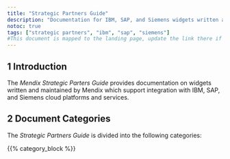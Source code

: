 ```yaml
---
title: "Strategic Partners Guide"
description: "Documentation for IBM, SAP, and Siemens widgets written and maintained by Mendix"
notoc: true
tags: ["strategic partners", "ibm", "sap", "siemens"]
#This document is mapped to the landing page, update the link there if renaming or moving the doc file.
---
```


## 1 Introduction

The *Mendix Strategic Parters Guide* provides documentation on widgets written and maintained by Mendix which support integration with IBM, SAP, and Siemens cloud platforms and services.

## 2 Document Categories

The *Strategic Partners Guide* is divided into the following categories:

{{% category_block %}}
